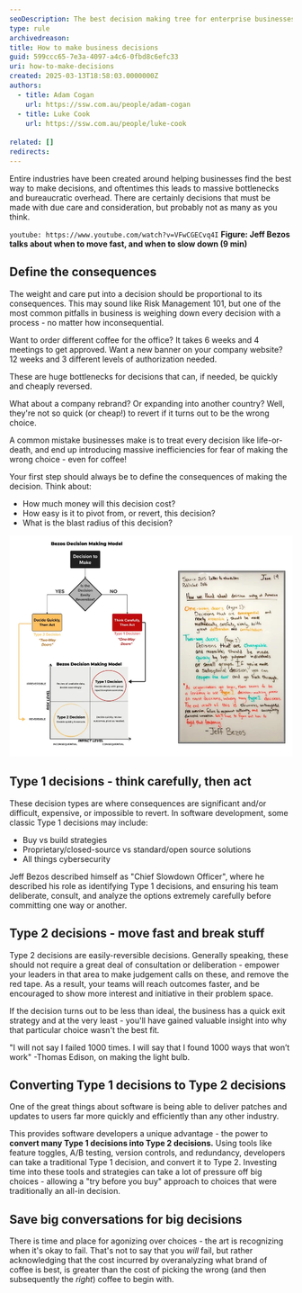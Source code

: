```yaml
---
seoDescription: The best decision making tree for enterprise businesses
type: rule
archivedreason:
title: How to make business decisions
guid: 599ccc65-7e3a-4097-a4c6-0fbd8c6efc33
uri: how-to-make-decisions
created: 2025-03-13T18:58:03.0000000Z
authors:
  - title: Adam Cogan
    url: https://ssw.com.au/people/adam-cogan
  - title: Luke Cook
    url: https://ssw.com.au/people/luke-cook

related: []
redirects:
---
```


Entire industries have been created around helping businesses find the best way to make decisions, and oftentimes this leads to massive bottlenecks and bureaucratic overhead. There are certainly decisions that must be made with due care and consideration, but probably not as many as you think.

<!--endintro-->

`youtube: https://www.youtube.com/watch?v=VFwCGECvq4I`
**Figure: Jeff Bezos talks about when to move fast, and when to slow down (9 min)**

## Define the consequences

The weight and care put into a decision should be proportional to its consequences. This may sound like Risk Management 101, but one of the most common pitfalls in business is weighing down every decision with a process - no matter how inconsequential.

Want to order different coffee for the office? It takes 6 weeks and 4 meetings to get approved. Want a new banner on your company website? 12 weeks and 3 different levels of authorization needed.

These are huge bottlenecks for decisions that can, if needed, be quickly and cheaply reversed.

What about a company rebrand? Or expanding into another country? Well, they're not so quick (or cheap!) to revert if it turns out to be the wrong choice.

A common mistake businesses make is to treat every decision like life-or-death, and end up introducing massive inefficiencies for fear of making the wrong choice - even for coffee!

Your first step should always be to define the consequences of making the decision. Think about:

* How much money will this decision cost?
* How easy is it to pivot from, or revert, this decision?
* What is the blast radius of this decision?

![Figure: Jeff Bezos decision tree](bezos-decision-tree.webp)  

## Type 1 decisions - think carefully, then act

These decision types are where consequences are significant and/or difficult, expensive, or impossible to revert. In software development, some classic Type 1 decisions may include:

* Buy vs build strategies
* Proprietary/closed-source vs standard/open source solutions
* All things cybersecurity

Jeff Bezos described himself as "Chief Slowdown Officer", where he described his role as identifying Type 1 decisions, and ensuring his team deliberate, consult, and analyze the options extremely carefully before committing one way or another.

## Type 2 decisions - move fast and break stuff

Type 2 decisions are easily-reversible decisions. Generally speaking, these should not require a great deal of consultation or deliberation - empower your leaders in that area to make judgement calls on these, and remove the red tape. As a result, your teams will reach outcomes faster, and be encouraged to show more interest and initiative in their problem space.

If the decision turns out to be less than ideal, the business has a quick exit strategy and at the very least - you'll have gained valuable insight into why that particular choice wasn't the best fit.

"I will not say I failed 1000 times. I will say that I found 1000 ways that won’t work"
-Thomas Edison, on making the light bulb.

## Converting Type 1 decisions to Type 2 decisions

One of the great things about software is being able to deliver patches and updates to users far more quickly and efficiently than any other industry.

This provides software developers a unique advantage - the power to **convert many Type 1 decisions into Type 2 decisions.** Using tools like feature toggles, A/B testing, version controls, and redundancy, developers can take a traditional Type 1 decision, and convert it to Type 2. Investing time into these tools and strategies can take a lot of pressure off big choices - allowing a "try before you buy" approach to choices that were traditionally an all-in decision.

## Save big conversations for big decisions

There is time and place for agonizing over choices - the art is recognizing when it's okay to fail. That's not to say that you *will* fail, but rather acknowledging that the cost incurred by overanalyzing what brand of coffee is best, is greater than the cost of picking the wrong (and then subsequently the *right*) coffee to begin with.
